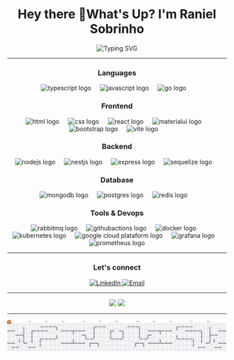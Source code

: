 <h1 align="center">Hey there 👋What's Up? I'm Raniel Sobrinho</h1>

<div align="center">
    <img src="https://readme-typing-svg.herokuapp.com?font=Fira+Code&weight=500&size=28&pause=1000&color=00D9FF&center=true&vCenter=true&width=435&lines=Full-Stack+Developer;Backend+Specialist;React+Frontend+Developer" alt="Typing SVG" />
</div>

---

<div align="center">
<h3 align="center">Languages</h3>

  <img src="https://skillicons.dev/icons?i=ts" height="60" alt="typescript logo"  />
  <img width="12" />
  <img src="https://skillicons.dev/icons?i=js" height="60" alt="javascript logo"  />
  <img width="12" />
  <img src="https://skillicons.dev/icons?i=go" height="60" alt="go logo"  />
  <img width="12" />

<h3 align="center">Frontend</h3>
  <img src="https://skillicons.dev/icons?i=html" height="60" alt="html logo"  />
  <img width="12" />
  <img src="https://skillicons.dev/icons?i=css" height="60" alt="css logo"  />
  <img width="12" />
  <img src="https://skillicons.dev/icons?i=react" height="60" alt="react logo"  />
  <img width="12" />
  <img src="https://skillicons.dev/icons?i=materialui" height="60" alt="materialui logo"  />
  <img width="12" />
  <img src="https://skillicons.dev/icons?i=bootstrap" height="60" alt="bootstrap logo"  />
  <img width="12" />
  <img src="https://skillicons.dev/icons?i=vite" height="60" alt="vite logo"  />
  <img width="12" />
<h3 align="center">Backend</h3>
  <img src="https://skillicons.dev/icons?i=nodejs" height="60" alt="nodejs logo"  />
  <img width="12" />  
  <img src="https://skillicons.dev/icons?i=nestjs" height="60" alt="nestjs logo"  />
  <img width="12" />
  <img src="https://skillicons.dev/icons?i=express" height="60" alt="express logo"  />
  <img width="12" />
  <img src="https://skillicons.dev/icons?i=sequelize" height="60" alt="sequelize logo"  />
  <img width="12" />

<h3 align="center">Database</h3>
  <img src="https://skillicons.dev/icons?i=mongodb" height="60" alt="mongodb logo"  />
  <img width="12" />
  <img src="https://skillicons.dev/icons?i=postgres" height="60" alt="postgres logo"  />
  <img width="12" />
  <img src="https://skillicons.dev/icons?i=redis" height="60" alt="redis logo"  />
  <img width="12" />
  
<h3 align="center">Tools & Devops</h3>
  <img src="https://skillicons.dev/icons?i=rabbitmq" height="60" alt="rabbitmq logo"  />
  <img width="12" />
  <img src="https://skillicons.dev/icons?i=githubactions" height="60" alt="githubactions logo"  />
  <img width="12" />
  <img src="https://skillicons.dev/icons?i=docker" height="60" alt="docker logo"  />
  <img width="12" />
  <img src="https://skillicons.dev/icons?i=kubernetes" height="60" alt="kubernetes logo"  />
  <img width="12" />
  <img src="https://skillicons.dev/icons?i=gcp" height="60" alt="google cloud plataform logo"  />
  <img width="12" />
  <img src="https://skillicons.dev/icons?i=grafana" height="60" alt="grafana logo"  />
  <img width="12" />
  <img src="https://skillicons.dev/icons?i=prometheus" height="60" alt="prometheus logo"  />
</div>


---

<div align="center">
<h3 align="center">Let's connect</h3>
<a href="https://www.linkedin.com/in/raniel-sobrinho-1b249514b/" target="_blank">
  <img src="https://img.shields.io/badge/LinkedIn-0077B5?style=for-the-badge&logo=linkedin&logoColor=white" alt="LinkedIn"/>
</a>

<a href="mailto:ranielsobrinho.dev@gmail.com" target="_blank">
  <img src="https://img.shields.io/badge/Email-D14836?style=for-the-badge&logo=gmail&logoColor=white" alt="Email"/>
</a>
</div>

---

<div align="center">
  <img height="180em" src="https://github-readme-stats.vercel.app/api?username=ranielsobrinho&show_icons=true&theme=tokyonight&include_all_commits=true&count_private=true&hide_border=true&bg_color=0D1117&title_color=00D9FF&icon_color=00D9FF&text_color=C9D1D9" />
  <img height="180em" src="https://github-readme-stats.vercel.app/api/top-langs/?username=ranielsobrinho&layout=compact&theme=tokyonight&hide_border=true&bg_color=0D1117&title_color=00D9FF&text_color=C9D1D9" />
</div>


---

<picture>
  <source media="(prefers-color-scheme: dark)" srcset="https://raw.githubusercontent.com/ranielsobrinho/ranielsobrinho/output/pacman-contribution-graph-dark.svg">
  <source media="(prefers-color-scheme: light)" srcset="https://raw.githubusercontent.com/ranielsobrinho/ranielsobrinho/output/pacman-contribution-graph.svg">
  <img alt="pacman contribution graph" src="https://raw.githubusercontent.com/ranielsobrinho/ranielsobrinho/output/pacman-contribution-graph.svg">
</picture>

